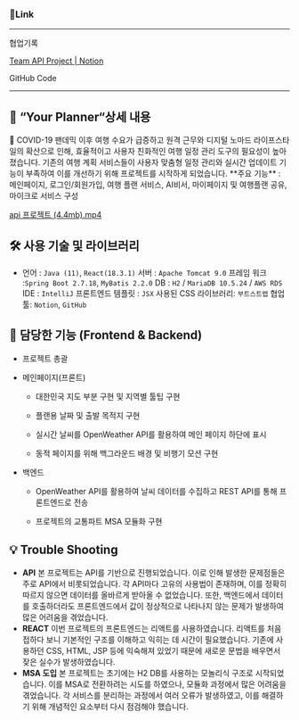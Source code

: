 ### 🔗Link

---

협업기록

[Team API Project | Notion](https://midnight-traffic-dac.notion.site/Team-API-Project-0699a0511fd94638942adcfbb1b40314?pvs=4)

GitHub Code

---

## 📖 “Your Planner“상세 내용

<aside>
🛫 COVID-19 팬데믹 이후 여행 수요가 급증하고 원격 근무와 디지털 노마드 라이프스타일의 확산으로 인해, 효율적이고 사용자 친화적인 여행 일정 관리 도구의 필요성이 높아졌습니다. 기존의 여행 계획 서비스들이 사용자 맞춤형 일정 관리와 실시간 업데이트 기능이 부족하여 이를 개선하기 위해 프로젝트를 시작하게 되었습니다.
**주요 기능** : 메인페이지, 로그인/회원가입, 여행 플랜 서비스, AI비서, 마이페이지 및 여행플랜 공유, 마이크로 서비스 구성

</aside>

[api 프로젝트 (4.4mb).mp4](https://prod-files-secure.s3.us-west-2.amazonaws.com/db257cdd-fce2-46bc-a699-339a83e26b37/3579374c-0785-4435-8198-6c3826f0fb31/api_%ED%94%84%EB%A1%9C%EC%A0%9D%ED%8A%B8_(4.4mb).mp4)

## 🛠️ 사용 기술 및 라이브러리

- 언어 : `Java (11)`, `React(18.3.1)`
서버 : `Apache Tomcat 9.0`
프레임 워크 :`Spring Boot 2.7.18`, `MyBatis 2.2.0`
DB : `H2` / `MariaDB 10.5.24`  / `AWS RDS`
IDE : `IntelliJ`
프론트엔드 템플릿 : `JSX`
사용된 CSS 라이브러리: `부트스트랩`
협업 툴: `Notion`, `GitHub`

## 📱 담당한 기능 (Frontend & Backend)

- 프로젝트 총괄
- 메인페이지(프론트)
    
    - 대한민국 지도 부분 구현 및 지역별 툴팁 구현
    
    - 플랜용 날짜 및 출발 목적지 구현
    
    - 실시간 날씨를 OpenWeather API를 활용하여 메인 페이지 하단에 표시
    
    - 동적 페이지를 위해 백그라운드 배경 및 비행기 모션 구현
    
- 백엔드
    
    - OpenWeather API를 활용하여 날씨 데이터를 수집하고 REST API를 통해 프론트엔드로 전송
    
    - 프로젝트의 교통파트 MSA 모듈화 구현
    

## 💡 Trouble Shooting

- **API** 
본 프로젝트는 API를 기반으로 진행되었습니다. 이로 인해 발생한 문제점들은 주로 API에서 비롯되었습니다. 각 API마다 고유의 사용법이 존재하며, 이를 정확히 따르지 않으면 데이터를 올바르게 받아올 수 없었습니다. 또한, 백엔드에서 데이터를 호출하더라도 프론트엔드에서 값이 정상적으로 나타나지 않는 문제가 발생하여 많은 어려움을 겪었습니다.
- **REACT**
이번 프로젝트의 프론트엔드는 리액트를 사용하였습니다. 리액트를 처음 접하다 보니 기본적인 구조를 이해하고 익히는 데 시간이 필요했습니다. 기존에 사용하던 CSS, HTML, JSP 등에 익숙해져 있었기 때문에 새로운 문법을 배우면서 잦은 실수가 발생하였습니다.
- **MSA 도입**
본 프로젝트는 초기에는 H2 DB를 사용하는 모놀리식 구조로 시작되었습니다. 이를 MSA로 전환하려는 시도를 하였으나, 모듈화 과정에서 많은 어려움을 겪었습니다. 각 서비스를 분리하는 과정에서 여러 오류가 발생하였고, 이를 해결하기 위해 개념적인 요소부터 다시 점검해야 했습니다.
